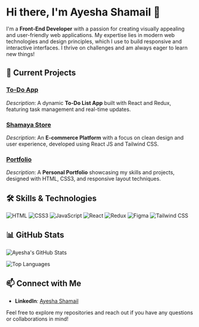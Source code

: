 # Hi there, I'm Ayesha Shamail 👋

I'm a **Front-End Developer** with a passion for creating visually appealing and user-friendly web applications. My expertise lies in modern web technologies and design principles, which I use to build responsive and interactive interfaces. I thrive on challenges and am always eager to learn new things!

## 🚀 Current Projects

### [To-Do App](https://github.com/AyeshaShamail/project-one)
*Description*: A dynamic **To-Do List App** built with React and Redux, featuring task management and real-time updates.

### [Shamaya Store](https://github.com/AyeshaShamail/project-two)
*Description*: An **E-commerce Platform** with a focus on clean design and user experience, developed using React JS and Tailwind CSS.

### [Portfolio](https://github.com/AyeshaShamail/project-three)
*Description*: A **Personal Portfolio** showcasing my skills and projects, designed with HTML, CSS3, and responsive layout techniques.

## 🛠️ Skills & Technologies

![HTML](https://img.shields.io/badge/-HTML-E34F26?style=flat-square&logo=html5&logoColor=white)
![CSS3](https://img.shields.io/badge/-CSS3-1572B6?style=flat-square&logo=css3&logoColor=white)
![JavaScript](https://img.shields.io/badge/-JavaScript-F7DF1E?style=flat-square&logo=javascript&logoColor=black)
![React](https://img.shields.io/badge/-React-61DAFB?style=flat-square&logo=react&logoColor=black)
![Redux](https://img.shields.io/badge/-Redux-764ABC?style=flat-square&logo=redux&logoColor=white)
![Figma](https://img.shields.io/badge/-Figma-F24E1E?style=flat-square&logo=figma&logoColor=white)
![Tailwind CSS](https://img.shields.io/badge/-Tailwind%20CSS-06B6D4?style=flat-square&logo=tailwind-css&logoColor=white)

## 📊 GitHub Stats

![Ayesha's GitHub Stats](https://github-readme-stats.vercel.app/api?username=AyeshaShamail&show_icons=true&hide_title=true&count_private=true&hide=prs)

![Top Languages](https://github-readme-stats.vercel.app/api/top-langs/?username=AyeshaShamail&layout=compact)

## 📫 Connect with Me

- **LinkedIn**: [Ayesha Shamail](https://www.linkedin.com/in/ayesha-shamail/)

Feel free to explore my repositories and reach out if you have any questions or collaborations in mind!
